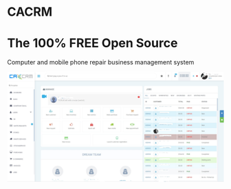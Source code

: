 # CACRM
# The 100% FREE Open Source
Computer and mobile phone repair business management system

![Preview](https://raw.githubusercontent.com/dev-drozd/cacrm/main/ca-preview.jpg)

